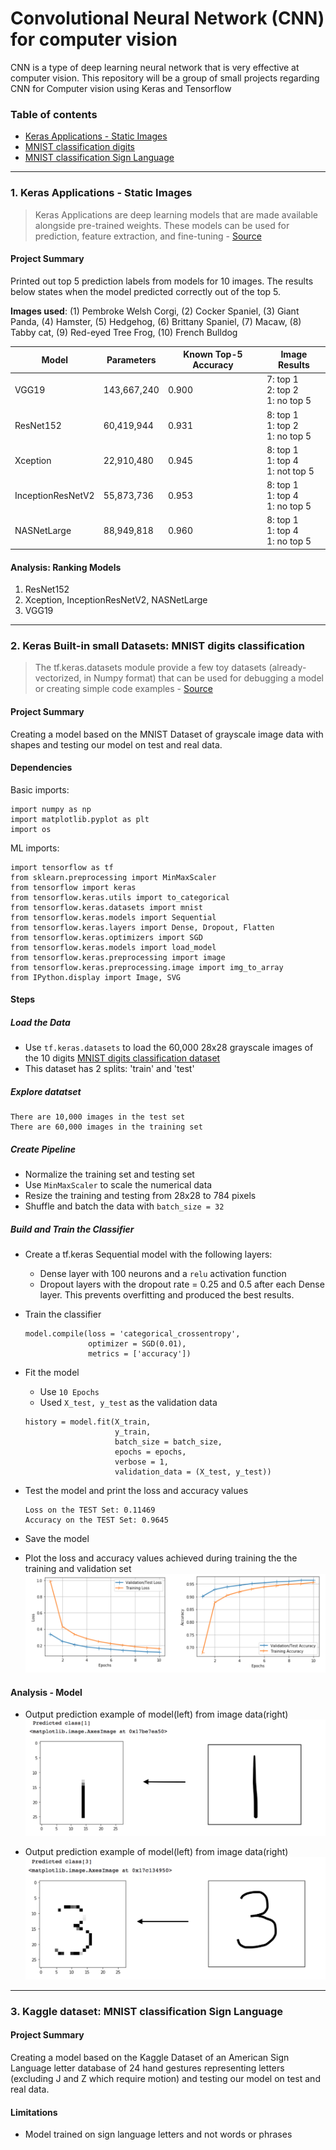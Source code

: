 # Convolutional Neural Network (CNN) for computer vision
CNN is a type of deep learning neural network that is very effective at computer vision. This repository will be a group of small projects regarding CNN for Computer vision using Keras and Tensorflow




### Table of contents
* [Keras Applications - Static Images](#1-keras-applications---static-images)
* [MNIST classification digits](#2-keras-built-in-small-datasets-mnist-digits-classification)
* [MNIST classification Sign Language]()


---

### 1. Keras Applications - Static Images
> Keras Applications are deep learning models that are made available alongside pre-trained weights. These models can be used for prediction, feature extraction, and fine-tuning - [Source](https://keras.io/api/applications)

#### Project Summary
Printed out top 5 prediction labels from models for 10 images. The results below states when the model predicted correctly out of the top 5.


**Images used**: (1) Pembroke Welsh Corgi, (2) Cocker Spaniel, (3) Giant Panda, (4) Hamster, (5) Hedgehog, (6) Brittany Spaniel, (7) Macaw, (8) Tabby cat, (9) Red-eyed Tree Frog, (10) French Bulldog 



Model | Parameters | Known Top-5 Accuracy |Image Results
------|------------|----------------------|------------- 
VGG19 | 143,667,240 | 0.900 | 7: top 1<br>2: top 2<br>1: no top 5
ResNet152 | 60,419,944| 0.931 | 8: top 1<br>1: top 2<br>1: no top 5
Xception | 22,910,480 | 0.945 | 8: top 1 <br>1: top 4<br>1: not top 5
InceptionResNetV2 | 55,873,736 | 0.953 | 8: top 1<br>1: top 4<br>1: no top 5
NASNetLarge | 88,949,818 | 0.960 | 8: top 1<br>1: top 4<br>1: no top 5


#### Analysis: Ranking Models
1. ResNet152<br>
2. Xception, InceptionResNetV2, NASNetLarge<br>
3. VGG19

---

### 2. Keras Built-in small Datasets: MNIST digits classification 
> The tf.keras.datasets module provide a few toy datasets (already-vectorized, in Numpy format) that can be used for debugging a model or creating simple code examples - [Source](https://keras.io/api/datasets)

#### Project Summary
Creating a model based on the MNIST Dataset of grayscale image data with shapes and testing our model on test and real data.


#### Dependencies

Basic imports:
```
import numpy as np
import matplotlib.pyplot as plt
import os
```


ML imports:
```
import tensorflow as tf
from sklearn.preprocessing import MinMaxScaler
from tensorflow import keras
from tensorflow.keras.utils import to_categorical
from tensorflow.keras.datasets import mnist
from tensorflow.keras.models import Sequential
from tensorflow.keras.layers import Dense, Dropout, Flatten
from tensorflow.keras.optimizers import SGD
from tensorflow.keras.models import load_model
from tensorflow.keras.preprocessing import image
from tensorflow.keras.preprocessing.image import img_to_array
from IPython.display import Image, SVG
```



#### Steps
##### Load the Data
- Use `tf.keras.datasets` to load the 60,000 28x28 grayscale images of the 10 digits [MNIST digits classification dataset](https://keras.io/api/datasets/mnist/)
- This dataset has 2 splits: 'train' and 'test'

##### Explore datatset
```
There are 10,000 images in the test set
There are 60,000 images in the training set
```


##### Create Pipeline
- Normalize the training set and testing set
- Use `MinMaxScaler` to scale the numerical data
- Resize the training and testing from 28x28 to 784 pixels
- Shuffle and batch the data with `batch_size = 32`


##### Build and Train the Classifier
- Create a tf.keras Sequential model with the following layers:
	- Dense layer with 100 neurons and a `relu` activation function
	- Dropout layers with the dropout rate = 0.25 and 0.5 after each Dense layer. This prevents overfitting and produced the best results.
- Train the classifier
	```
	model.compile(loss = 'categorical_crossentropy',
	              optimizer = SGD(0.01),
	              metrics = ['accuracy'])
	```

- Fit the model
	- Use `10 Epochs`
	- Used `X_test, y_test` as the validation data
	
	```
	history = model.fit(X_train,
	                    y_train,
	                    batch_size = batch_size,
	                    epochs = epochs,
	                    verbose = 1,
		                validation_data = (X_test, y_test))
	```
- Test the model and print the loss and accuracy values
	```
	Loss on the TEST Set: 0.11469
	Accuracy on the TEST Set: 0.9645
	```

- Save the model
- Plot the loss and accuracy values achieved during training the the training and validation set
![](https://github.com/diannejardinez/cnn-for-computer-vision/blob/main/CNN-MNIST-digits/Images/loss_and_accuracy_charts.png)


#### Analysis - Model
- Output prediction example of model(left) from image data(right)
![](https://github.com/diannejardinez/cnn-for-computer-vision/blob/main/CNN-MNIST-digits/Images/output_1.png)

- Output prediction example of model(left) from image data(right)
![](https://github.com/diannejardinez/cnn-for-computer-vision/blob/main/CNN-MNIST-digits/Images/output_3.png)


---

### 3. Kaggle dataset: MNIST classification Sign Language

#### Project Summary
Creating a model based on the Kaggle Dataset of an American Sign Language letter database of 24 hand gestures representing letters (excluding J and Z which require motion) and testing our model on test and real data.

#### Limitations
- Model trained on sign language letters and not words or phrases


